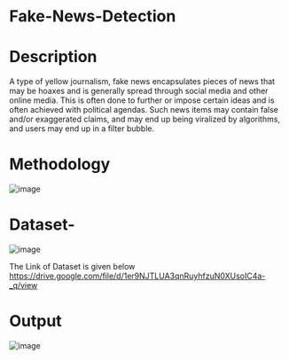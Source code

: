 # Fake-News-Detection
# Description
A type of yellow journalism, fake news encapsulates pieces of news that may be hoaxes and is generally spread through social media and other online media. This is often done to further or impose certain ideas and is often achieved with political agendas. Such news items may contain false and/or exaggerated claims, and may end up being viralized by algorithms, and users may end up in a filter bubble.
# Methodology
![image](https://github.com/user-attachments/assets/5f03cd5a-d14d-4e8a-9e3a-e9245b93da9e)

# Dataset-
![image](https://github.com/user-attachments/assets/569fb506-23dc-4560-88d9-2b95aaf91ef5)

The Link of Dataset is given below
https://drive.google.com/file/d/1er9NJTLUA3qnRuyhfzuN0XUsoIC4a-_q/view
# Output
![image](https://github.com/user-attachments/assets/e142bf65-7e8e-406f-ad8c-bfbed5c3fab8)
